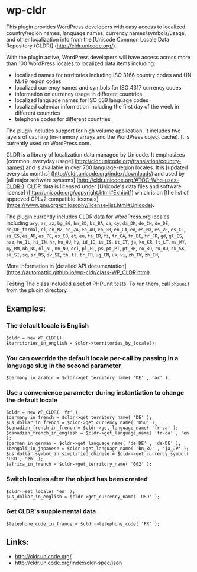 # wp-cldr

This plugin provides WordPress developers with easy access to localized country/region names, language names, currency names/symbols/usage, and other localization info from the [Unicode Common Locale Data Repository (CLDR)] (http://cldr.unicode.org/).

With the plugin active, WordPress developers will have access across more than 100 WordPress locales to localized data items including:
- localized names for territories including ISO 3166 country codes and UN M.49 region codes
- localized currency names and symbols for ISO 4317 currency codes
- information on currency usage in different countries
- localized language names for ISO 639 language codes
- localized calendar information including the first day of the week in different countries
- telephone codes for different countries

The plugin includes support for high volume application. It includes two layers of caching (in-memory arrays and the WordPress object cache). It is currently used on WordPress.com.

CLDR is a library of localization data managed by Unicode. It emphasizes [common, everyday usage] (http://cldr.unicode.org/translation/country-names) and is available in over 700 language-region locales. It is [updated every six months] (http://cldr.unicode.org/index/downloads) and used by [all major software systems] (http://cldr.unicode.org/#TOC-Who-uses-CLDR-). CLDR data is licensed under [Unicode's data files and software license] (http://unicode.org/copyright.html#Exhibit1) which is on [the list of approved GPLv2 compatible licenses] (https://www.gnu.org/philosophy/license-list.html#Unicode).

The plugin currently includes CLDR data for WordPress.org locales including `ary`, `ar`, `az`, `bg_BG`, `bn_BD`, `bs_BA`, `ca`, `cy`, `da_DK`, `de_CH`, `de_DE`, `de_DE_formal`, `el`, `en_NZ`, `en_ZA`, `en_AU`, `en_GB`, `en_CA`, `eo`, `es_MX`, `es_VE`, `es_CL`, `es_ES`, `es_AR`, `es_PE`, `es_CO`, `et`, `eu`, `fa_IR`, `fi`, `fr_CA`, `fr_BE`, `fr_FR`, `gd`, `gl_ES`, `haz`, `he_IL`, `hi_IN`, `hr`, `hu_HU`, `hy`, `id_ID`, `is_IS`, `it_IT`, `ja`, `ko_KR`, `lt_LT`, `ms_MY`, `my_MM`, `nb_NO`, `nl_NL`, `nn_NO`, `oci`, `pl_PL`, `ps`, `pt_PT`, `pt_BR`, `ro_RO`, `ru_RU`, `sk_SK`, `sl_SI`, `sq`, `sr_RS`, `sv_SE`, `th`, `tl`, `tr_TR`, `ug_CN`, `uk`, `vi`, `zh_TW`, `zh_CN`,

More information in [detailed API documentation] (https://automattic.github.io/wp-cldr/class-WP_CLDR.html).

Testing
The class included a set of PHPUnit tests. To run them, call `phpunit` from the plugin directory.

##

## Examples:
### The default locale is English
```
$cldr = new WP_CLDR();
$territories_in_english = $cldr->territories_by_locale();
```

### You can override the default locale per-call by passing in a language slug in the second parameter
```
$germany_in_arabic = $cldr->get_territory_name( 'DE' , 'ar' );
```

### Use a convenience parameter during instantiation to change the default locale
```
$cldr = new WP_CLDR( 'fr' );
$germany_in_french = $cldr->get_territory_name( 'DE' );
$us_dollar_in_french = $cldr->get_currency_name( 'USD' );
$canadian_french_in_french = $cldr->get_language_name( 'fr-ca' );
$canadian_french_in_english = $cldr->get_language_name( 'fr-ca' , 'en' );
$german_in_german = $cldr->get_language_name( 'de_DE' , 'de-DE' );
$bengali_in_japanese = $cldr->get_language_name( 'bn_BD' , 'ja_JP' );
$us_dollar_symbol_in_simplified_chinese = $cldr->get_currency_symbol( 'USD', 'zh' );
$africa_in_french = $cldr->get_territory_name( '002' );
```

### Switch locales after the object has been created
```
$cldr->set_locale( 'en' );
$us_dollar_in_english = $cldr->get_currency_name( 'USD' );
```

### Get CLDR's supplemental data
```
$telephone_code_in_france = $cldr->telephone_code( 'FR' );
```

## Links:
* http://cldr.unicode.org/
* http://cldr.unicode.org/index/cldr-spec/json
